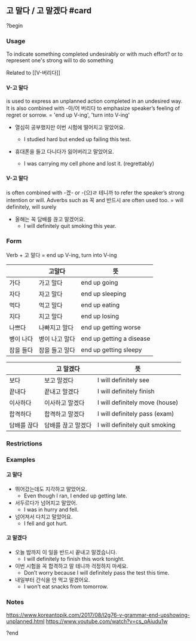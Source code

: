 
## 고 말다 / 고 말겠다 #card
?begin
### Usage
To indicate something completed undesirably or with much effort? or to represent one's strong will to do something

Related to [[V-버리다]]
#### V-고 말다
is used to express an unplanned action completed in an undesired way. It is also combined with -아/어 버리다 to emphasize speaker’s feeling of regret or sorrow. = 'end up V-ing', 'turn into V-ing'

* 열심히 공부했지만 이번 시험에 떨어지고 말았어요.
	* I studied hard but ended up failing this test.

* 휴대폰을 들고 다니다가 잃어버리고 말았어요.
	* I was carrying my cell phone and lost it. (regrettably)
#### V-고 말다
is often combined with -겠- or -(으)ㄹ 테니까 to refer the speaker’s strong intention or will. Adverbs such as 꼭 and 반드시 are often used too. = will definitely, will surely

* 올해는 꼭 담배를 끊고 말겠어요.
	* I will definitely quit smoking this year.
### Form
Verb + 고 말다 = end up V-ing, turn into V-ing

|       | 고말다      | 뜻                        |
| ----- | -------- | ------------------------ |
| 가다    | 가고 말다    | end up going             |
| 자다    | 자고 말다    | end up sleeping          |
| 먹다    | 먹고 말다    | end up eating            |
| 지다    | 지고 말다    | end up losing            |
| 나쁘다   | 나빠지고 말다  | end up getting worse     |
| 병이 나다 | 병이 나고 말다 | end up getting a disease |
| 잠을 들다 | 잠을 들고 말다 | end up getting sleepy    |

|        | 고 말겠다      | 뜻                              |
| ------ | ---------- | ------------------------------ |
| 보다     | 보고 말겠다     | I will definitely see          |
| 끝내다    | 끝내고 말겠다    | I will definitely finish       |
| 이사하다   | 이사하고 말겠다   | I will definitely move (house) |
| 합격하다   | 합격하고 말겠다   | I will definitely pass (exam)  |
| 담배를 끊다 | 담배를 끊고 말겠다 | I will definitely quit smoking |

### Restrictions
### Examples
#### 고 말다
* 뛰어갔는데도 지각하고 말았어요.
	* Even though I ran, I ended up getting late.
* 서두르다가 넘어지고 말았어.
	* I was in hurry and fell.
* 넘어져서 다치고 말았어요.
	* I fell and got hurt.
#### 고 말겠다
* 오늘 밤까지 이 일을 반드시 끝내고 말겠습니다.
	* I will definitely to finish this work tonight.
* 이번 시험을 꼭 합격하고 말 테니까 걱정하지 마세요.
	* Don’t worry because I will definitely pass the test this time.
* 내일부터 간식을 안 먹고 말겠어요.
	* I won't eat snacks from tomorrow.
### Notes
https://www.koreantopik.com/2017/08/l2g76-v-grammar-end-upshowing-unplanned.html
https://www.youtube.com/watch?v=cs_qAiudu1w
<!--SR:!2025-09-02,31,230-->
?end
